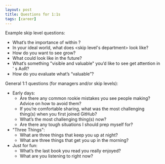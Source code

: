 ```yaml
---
layout: post
title: Questions for 1:1s
tags: [career]
---
```



Example skip level questions:
- What’s the importance of <your team> within <your department>?
- In your ideal world, what does <skip level's department> look like?
- How do you want to see <your team> grow?
- What could <your team> look like in the future?
- What’s something "visible and valuable" you’d like to see get attention in <your team>' s AoR?
- How do you evaluate what’s “valuable”?

General 1:1 questions (for managers and/or skip levels):
- Early days:
    - Are there any common rookie mistakes you see people making? Advice on how to avoid them?
    - If you’re comfortable sharing, what was the most challenging thing(s) when you first joined GitHub?
    - What’s the most challenging thing(s) now?
    - Are there any tough situations I should prep myself for?
- "Three Things":
    - What are three things that keep you up at night?
    - What are three things that get you up in the morning?
- Just for fun:
    - What’s the last book you read you really enjoyed?
    - What are you listening to right now?
